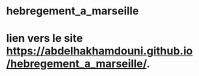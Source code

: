 # hebregement_a_marseille

# lien vers le site https://abdelhakhamdouni.github.io/hebregement_a_marseille/. 
